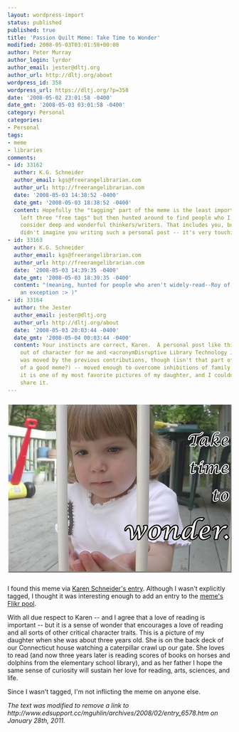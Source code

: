```yaml
---
layout: wordpress-import
status: published
published: true
title: 'Passion Quilt Meme: Take Time to Wonder'
modified: 2008-05-03T03:01:58+00:00
author: Peter Murray
author_login: lyrdor
author_email: jester@dltj.org
author_url: http://dltj.org/about
wordpress_id: 358
wordpress_url: https://dltj.org/?p=358
date: '2008-05-02 23:01:58 -0400'
date_gmt: '2008-05-03 03:01:58 -0400'
category: Personal
categories:
- Personal
tags:
- meme
- libraries
comments:
- id: 33162
  author: K.G. Schneider
  author_email: kgs@freerangelibrarian.com
  author_url: http://freerangelibrarian.com
  date: '2008-05-03 14:38:52 -0400'
  date_gmt: '2008-05-03 18:38:52 -0400'
  content: Hopefully the "tagging" part of the meme is the least important. I almost
    left three "free tags" but then hunted around to find people who I read who I
    consider deep and wonderful thinkers/writers. That includes you, but I honestly
    didn't imagine you writing such a personal post -- it's very touching!
- id: 33163
  author: K.G. Schneider
  author_email: kgs@freerangelibrarian.com
  author_url: http://freerangelibrarian.com
  date: '2008-05-03 14:39:35 -0400'
  date_gmt: '2008-05-03 18:39:35 -0400'
  content: "(meaning, hunted for people who aren't widely-read--Roy of course being
    an exception :> )"
- id: 33164
  author: the Jester
  author_email: jester@dltj.org
  author_url: http://dltj.org/about
  date: '2008-05-03 20:03:44 -0400'
  date_gmt: '2008-05-04 00:03:44 -0400'
  content: Your instincts are correct, Karen.  A personal post like this is definitely
    out of character for me and <acronymDisruptive Library Technology Jester"><i>DLTJ</i></acronym>.  I
    was moved by the previous contributions, though (isn't that part of the point
    of a good meme?) -- moved enough to overcome inhibitions of family privacy desires.  Besides,
    it is one of my most favorite pictures of my daughter, and I couldn't help but
    share it.
---
```

<div style="width:500px;margin:10px auto;padding:10px 0;"><a href="http://www.flickr.com/photos/datagazetteer/2460000017/in/pool-passionquilt" title="Take Time to Wonder on Flickr - Photo Sharing!"><img src="/wp-content/uploads/2008/05/2460000017_45c14505ea.jpg" alt="Image of a girl closely examining a caterpillar crawling on a white gate.  Image has the caption &#039;Take time to Wonder&#039;" style="border-right: 2px solid grey; border-bottom: 3px solid grey;" /></a></div>
<p>I found <span class="removed_link" title="http://www.edsupport.cc/mguhlin/archives/2008/02/entry_6578.htm">this meme</span> via <a href="http://freerangelibrarian.com/2008/05/02/reading-sets-you-free/" title="63<br />
  Passion Quilt Meme: Reading Sets You Free">Karen Schneider's entry</a>.  Although I wasn't explicitly tagged, I thought it was interesting enough to add an entry to the <a href="http://www.flickr.com/groups/passionquilt/pool/" title="Flickr: The Passion Quilt Pool">meme's Flikr pool</a>.</p>
<p>With all due respect to Karen -- and I agree that a love of reading is important -- but it is a sense of wonder that encourages a love of reading and all sorts of other critical character traits.  This is a picture of my daughter when she was about three years old.  She is on the back deck of our Connecticut house watching a caterpillar crawl up our gate.  She loves to read (and now three years later is reading scores of books on horses and dolphins from the elementary school library), and as her father I hope the same sense of curiosity will sustain her love for reading, arts, sciences, and life.</p>
<p>Since I wasn't tagged, I'm not inflicting the meme on anyone else.
<p style="padding:0;margin:0;font-style:italic;" class="removed_link">The text was modified to remove a link to http://www.edsupport.cc/mguhlin/archives/2008/02/entry_6578.htm on January 28th, 2011.</p>
